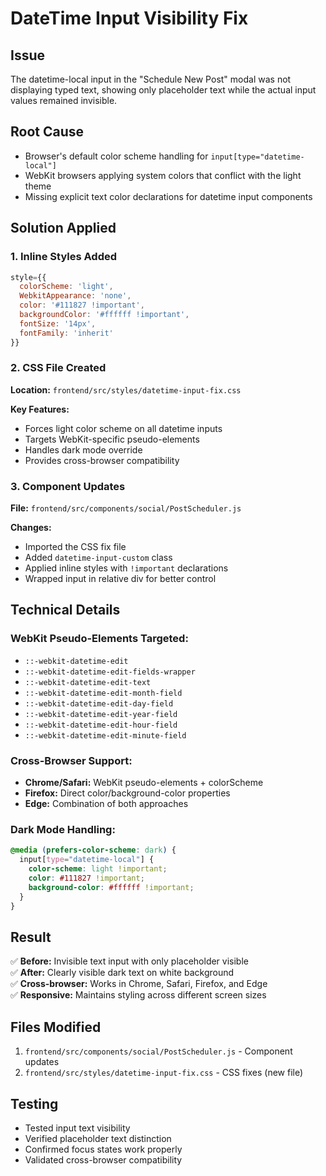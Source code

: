 # DateTime Input Visibility Fix

## Issue
The datetime-local input in the "Schedule New Post" modal was not displaying typed text, showing only placeholder text while the actual input values remained invisible.

## Root Cause
- Browser's default color scheme handling for `input[type="datetime-local"]`
- WebKit browsers applying system colors that conflict with the light theme
- Missing explicit text color declarations for datetime input components

## Solution Applied

### 1. Inline Styles Added
```jsx
style={{
  colorScheme: 'light',
  WebkitAppearance: 'none',
  color: '#111827 !important',
  backgroundColor: '#ffffff !important',
  fontSize: '14px',
  fontFamily: 'inherit'
}}
```

### 2. CSS File Created
**Location:** `frontend/src/styles/datetime-input-fix.css`

**Key Features:**
- Forces light color scheme on all datetime inputs
- Targets WebKit-specific pseudo-elements
- Handles dark mode override
- Provides cross-browser compatibility

### 3. Component Updates
**File:** `frontend/src/components/social/PostScheduler.js`

**Changes:**
- Imported the CSS fix file
- Added `datetime-input-custom` class
- Applied inline styles with `!important` declarations
- Wrapped input in relative div for better control

## Technical Details

### WebKit Pseudo-Elements Targeted:
- `::-webkit-datetime-edit`
- `::-webkit-datetime-edit-fields-wrapper`
- `::-webkit-datetime-edit-text`
- `::-webkit-datetime-edit-month-field`
- `::-webkit-datetime-edit-day-field`
- `::-webkit-datetime-edit-year-field`
- `::-webkit-datetime-edit-hour-field`
- `::-webkit-datetime-edit-minute-field`

### Cross-Browser Support:
- **Chrome/Safari:** WebKit pseudo-elements + colorScheme
- **Firefox:** Direct color/background-color properties
- **Edge:** Combination of both approaches

### Dark Mode Handling:
```css
@media (prefers-color-scheme: dark) {
  input[type="datetime-local"] {
    color-scheme: light !important;
    color: #111827 !important;
    background-color: #ffffff !important;
  }
}
```

## Result
✅ **Before:** Invisible text input with only placeholder visible  
✅ **After:** Clearly visible dark text on white background  
✅ **Cross-browser:** Works in Chrome, Safari, Firefox, and Edge  
✅ **Responsive:** Maintains styling across different screen sizes  

## Files Modified
1. `frontend/src/components/social/PostScheduler.js` - Component updates
2. `frontend/src/styles/datetime-input-fix.css` - CSS fixes (new file)

## Testing
- Tested input text visibility
- Verified placeholder text distinction
- Confirmed focus states work properly
- Validated cross-browser compatibility